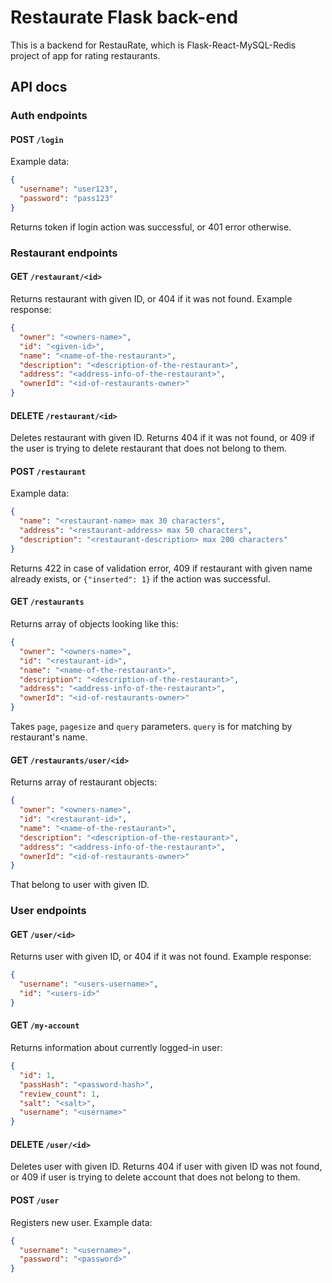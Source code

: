 # Restaurate Flask back-end
This is a backend for RestauRate, which is Flask-React-MySQL-Redis project of app for rating restaurants.

## API docs
### Auth endpoints
#### POST `/login`
Example data:
```json
{
  "username": "user123",
  "password": "pass123"
}
```
Returns token if login action was successful, or 401 error otherwise.

### Restaurant endpoints
#### GET `/restaurant/<id>`
Returns restaurant with given ID, or 404 if it was not found.
Example response:
```json
{
  "owner": "<owners-name>",
  "id": "<given-id>",
  "name": "<name-of-the-restaurant>",
  "description": "<description-of-the-restaurant>",
  "address": "<address-info-of-the-restaurant>",
  "ownerId": "<id-of-restaurants-owner>"
}
```

#### DELETE `/restaurant/<id>`
Deletes restaurant with given ID. Returns 404 if it was not found, or 409 if
the user is trying to delete restaurant that does not belong to them.

#### POST `/restaurant`
Example data:
```json
{
  "name": "<restaurant-name> max 30 characters",
  "address": "<restaurant-address> max 50 characters",
  "description": "<restaurant-description> max 200 characters"
}
```
Returns 422 in case of validation error, 409 if restaurant with given name already
exists, or `{"inserted": 1}` if the action was successful.

#### GET `/restaurants`
Returns array of objects looking like this:
```json
{
  "owner": "<owners-name>",
  "id": "<restaurant-id>",
  "name": "<name-of-the-restaurant>",
  "description": "<description-of-the-restaurant>",
  "address": "<address-info-of-the-restaurant>",
  "ownerId": "<id-of-restaurants-owner>"
}
```
Takes `page`, `pagesize` and `query` parameters. `query` is for matching by 
restaurant's name.

#### GET `/restaurants/user/<id>`
Returns array of restaurant objects:
```json
{
  "owner": "<owners-name>",
  "id": "<restaurant-id>",
  "name": "<name-of-the-restaurant>",
  "description": "<description-of-the-restaurant>",
  "address": "<address-info-of-the-restaurant>",
  "ownerId": "<id-of-restaurants-owner>"
}
```
That belong to user with given ID.

### User endpoints
#### GET `/user/<id>`
Returns user with given ID, or 404 if it was not found. Example response:
```json
{
  "username": "<users-username>",
  "id": "<users-id>"
}
```

#### GET `/my-account`
Returns information about currently logged-in user:
```json
{
  "id": 1,
  "passHash": "<password-hash>",
  "review_count": 1,
  "salt": "<salt>",
  "username": "<username>"
}
```

#### DELETE `/user/<id>`
Deletes user with given ID. Returns 404 if user with given ID was not found, or
409 if user is trying to delete account that does not belong to them.

#### POST `/user`
Registers new user. Example data:
```json
{
  "username": "<username>",
  "password": "<password>"
}
```